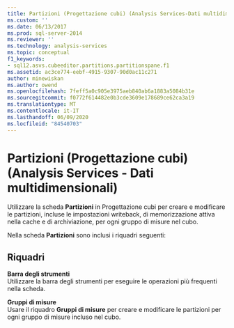 ```yaml
---
title: Partizioni (Progettazione cubi) (Analysis Services-Dati multidimensionali) | Microsoft Docs
ms.custom: ''
ms.date: 06/13/2017
ms.prod: sql-server-2014
ms.reviewer: ''
ms.technology: analysis-services
ms.topic: conceptual
f1_keywords:
- sql12.asvs.cubeeditor.partitions.partitionspane.f1
ms.assetid: ac3ce774-eebf-4915-9307-90d0ac11c271
author: minewiskan
ms.author: owend
ms.openlocfilehash: 7feff5a0c905e3975aeb840ab6a1883a5084b31e
ms.sourcegitcommit: f0772f614482e0b3cde3609e178689ce62ca3a19
ms.translationtype: MT
ms.contentlocale: it-IT
ms.lasthandoff: 06/09/2020
ms.locfileid: "84540703"
---
```

# <a name="partitions-cube-designer-analysis-services---multidimensional-data"></a>Partizioni (Progettazione cubi) (Analysis Services - Dati multidimensionali)
  Utilizzare la scheda **Partizioni** in Progettazione cubi per creare e modificare le partizioni, incluse le impostazioni writeback, di memorizzazione attiva nella cache e di archiviazione, per ogni gruppo di misure nel cubo.  
  
 Nella scheda **Partizioni** sono inclusi i riquadri seguenti:  
  
## <a name="panes"></a>Riquadri  
 **Barra degli strumenti**  
 Utilizzare la barra degli strumenti per eseguire le operazioni più frequenti nella scheda.  
  
 **Gruppi di misure**  
 Usare il riquadro **Gruppi di misure** per creare e modificare le partizioni per ogni gruppo di misure incluso nel cubo.  
  
  
